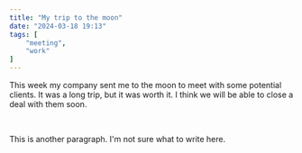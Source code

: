 ```yaml
---
title: "My trip to the moon"
date: "2024-03-18 19:13"
tags: [
    "meeting",
    "work"
]
---
```


This week my company sent me to the moon to meet with some potential clients.
It was a long trip, but it was worth it.
I think we will be able to close a deal with them soon.

<br>

This is another paragraph.
I'm not sure what to write here.
